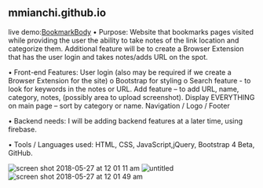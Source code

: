 ## mmianchi.github.io
 live demo:[BookmarkBody](https://mmianchi.github.io/)
•	Purpose: Website that bookmarks pages visited while providing the user the ability to take notes of the link location and categorize them. Additional feature will be to create a Browser Extension that has the user login and takes notes/adds URL on the spot.

•	Front-end Features:
  	User login (also may be required if we create a Browser Extension for the site) o	Bootstrap for styling o	Search feature -     to look for keywords in the notes or URL.
	  Add feature – to add URL, name, category, notes, (possibly area to upload screenshot). 
	  Display EVERYTHING on main page – sort by category or name. 
	  Navigation / Logo / Footer

•	Backend needs: I will be adding backend features at a later time, using firebase.

•	Tools / Languages used:	HTML, CSS, JavaScript,jQuery,  Bootstrap 4 Beta, GitHub.



![screen shot 2018-05-27 at 12 01 11 am](https://user-images.githubusercontent.com/29652821/40583324-43a3b55e-6141-11e8-90d5-1385537ad8a9.png)
![untitled](https://user-images.githubusercontent.com/29652821/40583336-7e6567aa-6141-11e8-917a-db159eed27d2.png)
![screen shot 2018-05-27 at 12 01 49 am](https://user-images.githubusercontent.com/29652821/40583343-89d680e2-6141-11e8-9518-70cc558e084a.png)
